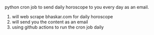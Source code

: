 python cron job to send daily horoscope to you every day as an email.
1. will web scrape bhaskar.com for daily horoscope
2. will send you the content as an email
3. using github actions to run the cron job daily
